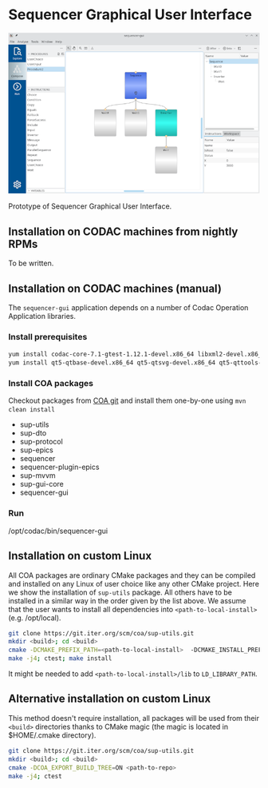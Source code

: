 # Sequencer Graphical User Interface

![Node editor](./doc/nodeeditor.png)

Prototype of Sequencer Graphical User Interface.

## Installation on CODAC machines from nightly RPMs

To be written.

## Installation on CODAC machines (manual)

The `sequencer-gui` application depends on a number of Codac Operation Application libraries.

### Install prerequisites

```bash
yum install codac-core-7.1-gtest-1.12.1-devel.x86_64 libxml2-devel.x86_64
yum install qt5-qtbase-devel.x86_64 qt5-qtsvg-devel.x86_64 qt5-qttools-devel.x86_64 qt5-qtbase-gui.x86_64 adwaita-qt5.x86_64 mesa-libGL-devel.x86_64
```

### Install COA packages

Checkout packages from [COA git](https://git.iter.org/projects/COA/repos/sup-utils/browse
) and install them one-by-one using `mvn clean install`

- sup-utils
- sup-dto
- sup-protocol
- sup-epics
- sequencer
- sequencer-plugin-epics
- sup-mvvm
- sup-gui-core
- sequencer-gui

### Run
/opt/codac/bin/sequencer-gui

## Installation on custom Linux

All COA packages are ordinary CMake packages and they can be compiled and installed on any Linux
of user choice like any other CMake project. Here we show the installation of `sup-utils` package. All others have to be installed in a similar way in the order given by the list above.
We assume that the user wants to install all dependencies into `<path-to-local-install>` (e.g. /opt/local).

```bash
git clone https://git.iter.org/scm/coa/sup-utils.git
mkdir <build>; cd <build>
cmake -DCMAKE_PREFIX_PATH=<path-to-local-install>  -DCMAKE_INSTALL_PREFIX=<path-to-local-install> <path-to-repo>
make -j4; ctest; make install
```

It might be needed to add `<path-to-local-install>/lib` to `LD_LIBRARY_PATH`.

## Alternative installation on custom Linux

This method doesn't require installation, all packages will be used from their `<build>` directories
thanks to CMake magic (the magic is located in $HOME/.cmake directory).

```bash
git clone https://git.iter.org/scm/coa/sup-utils.git
mkdir <build>; cd <build>
cmake -DCOA_EXPORT_BUILD_TREE=ON <path-to-repo>
make -j4; ctest
```

